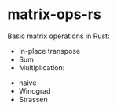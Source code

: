 # matrix-ops-rs
Basic matrix operations in Rust:
* In-place transpose
* Sum
* Multiplication:
+ naive
+ Winograd
+ Strassen
